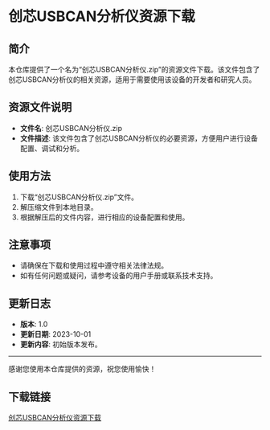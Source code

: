 # 创芯USBCAN分析仪资源下载

## 简介

本仓库提供了一个名为“创芯USBCAN分析仪.zip”的资源文件下载。该文件包含了创芯USBCAN分析仪的相关资源，适用于需要使用该设备的开发者和研究人员。

## 资源文件说明

- **文件名**: 创芯USBCAN分析仪.zip
- **文件描述**: 该文件包含了创芯USBCAN分析仪的必要资源，方便用户进行设备配置、调试和分析。

## 使用方法

1. 下载“创芯USBCAN分析仪.zip”文件。
2. 解压缩文件到本地目录。
3. 根据解压后的文件内容，进行相应的设备配置和使用。

## 注意事项

- 请确保在下载和使用过程中遵守相关法律法规。
- 如有任何问题或疑问，请参考设备的用户手册或联系技术支持。

## 更新日志

- **版本**: 1.0
- **更新日期**: 2023-10-01
- **更新内容**: 初始版本发布。

---

感谢您使用本仓库提供的资源，祝您使用愉快！

## 下载链接

[创芯USBCAN分析仪资源下载](https://pan.quark.cn/s/f3d4219a0547)